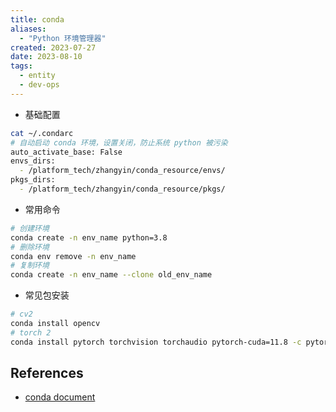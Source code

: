```yaml
---
title: conda
aliases:
  - "Python 环境管理器"
created: 2023-07-27
date: 2023-08-10
tags:
  - entity
  - dev-ops
---
```


- 基础配置

```bash
cat ~/.condarc
# 自动启动 conda 环境，设置关闭，防止系统 python 被污染
auto_activate_base: False
envs_dirs:
  - /platform_tech/zhangyin/conda_resource/envs/
pkgs_dirs:
  - /platform_tech/zhangyin/conda_resource/pkgs/
```

- 常用命令

```bash
# 创建环境
conda create -n env_name python=3.8
# 删除环境
conda env remove -n env_name
# 复制环境
conda create -n env_name --clone old_env_name
```

- 常见包安装

```bash
# cv2
conda install opencv
# torch 2
conda install pytorch torchvision torchaudio pytorch-cuda=11.8 -c pytorch -c nvidia
```

## References

- [conda document](https://docs.conda.io/projects/conda/en/stable/index.html)
